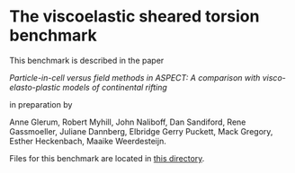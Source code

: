 # The viscoelastic sheared torsion benchmark

This benchmark is described in the paper

*Particle-in-cell versus field methods in ASPECT: A comparison with visco-elasto-plastic models of continental rifting*

in preparation by

Anne Glerum,
Robert Myhill,
John Naliboff,
Dan Sandiford,
Rene Gassmoeller,
Juliane Dannberg,
Elbridge Gerry Puckett,
Mack Gregory,
Esther Heckenbach,
Maaike Weerdesteijn.

Files for this benchmark are located in
[this directory](https://github.com/geodynamics/aspect/tree/main/benchmarks/viscoelastic_sheared_torsion).
